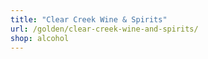 ```yaml
---
title: "Clear Creek Wine & Spirits"
url: /golden/clear-creek-wine-and-spirits/
shop: alcohol
---
```

